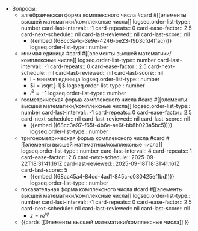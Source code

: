 - Вопросы:
	- алгебраическая форма комплексного числа #card #[[элементы высшей математики/комплексные числа]]
	  logseq.order-list-type:: number
	  card-last-interval:: -1
	  card-repeats:: 0
	  card-ease-factor:: 2.5
	  card-next-schedule:: nil
	  card-last-reviewed:: nil
	  card-last-score:: nil
		- {{embed ((68cc3a4c-3e9e-4246-be23-f9b3cfd4ffac))}}
		  logseq.order-list-type:: number
	- мнимая единица #card #[[элементы высшей математики/комплексные числа]]
	  logseq.order-list-type:: number
	  card-last-interval:: -1
	  card-repeats:: 0
	  card-ease-factor:: 2.5
	  card-next-schedule:: nil
	  card-last-reviewed:: nil
	  card-last-score:: nil
		- i - мнимая единица
		  logseq.order-list-type:: number
		- $i = \sqrt{-1}$
		  logseq.order-list-type:: number
		- $i^2 = -1$
		  logseq.order-list-type:: number
	- геометрическая форма комплексного числа #card #[[элементы высшей математики/комплексные числа]]
	  logseq.order-list-type:: number
	  card-last-interval:: -1
	  card-repeats:: 0
	  card-ease-factor:: 2.5
	  card-next-schedule:: nil
	  card-last-reviewed:: nil
	  card-last-score:: nil
		- {{embed ((68cc3a97-f65f-4b6e-ae6f-bb8b023a5bc5))}}
		  logseq.order-list-type:: number
	- тригонометрическая форма комплексного числа  #card #[[элементы высшей математики/комплексные числа]]
	  logseq.order-list-type:: number
	  card-last-interval:: 4
	  card-repeats:: 1
	  card-ease-factor:: 2.6
	  card-next-schedule:: 2025-09-22T18:31:41.161Z
	  card-last-reviewed:: 2025-09-18T18:31:41.161Z
	  card-last-score:: 5
		- {{embed ((68cc45a4-84cd-4ad1-845c-c080425ef1bd))}}
		  logseq.order-list-type:: number
	- показательная форма комплексного числа #card #[[элементы высшей математики/комплексные числа]]
	  logseq.order-list-type:: number
	  card-last-interval:: -1
	  card-repeats:: 0
	  card-ease-factor:: 2.5
	  card-next-schedule:: nil
	  card-last-reviewed:: nil
	  card-last-score:: nil
		- $z = r e^{i \varphi}$
	- {{cards [[Элементы высшей математики/комплексные числа]] }}